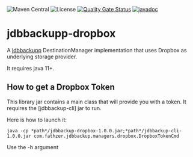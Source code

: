 ![Maven Central](https://img.shields.io/maven-central/v/com.fathzer/jdbbackupp-dropbox)
![License](https://img.shields.io/badge/license-Apache%202.0-brightgreen.svg)
[![Quality Gate Status](https://sonarcloud.io/api/project_badges/measure?project=jdbbackup_jdbbackupp-dropbox&metric=alert_status)](https://sonarcloud.io/summary/new_code?id=jdbbackupp_jdbbackupp-dropbox)
[![javadoc](https://javadoc.io/badge2/com.fathzer/jdbbackupp-dropbox/javadoc.svg)](https://javadoc.io/doc/com.fathzer/jdbbackupp-dropbox)

# jdbbackupp-dropbox
A [jdbbackupp](https://github.com/jdbbackupp) DestinationManager implementation that uses Dropbox as underlying storage provider.

It requires java 11+.

## How to get a Dropbox Token
This library jar contains a main class that will provide you with a token. It requires the [jdbbackup-cli] jar to run.

Here is how to launch it:  
```
java -cp *path*/jdbbackup-dropbox-1.0.0.jar;*path*/jdbbackup-cli-1.0.0.jar com.fathzer.jdbbackup.managers.dropbox.DropboxTokenCmd
```

Use the -h argument